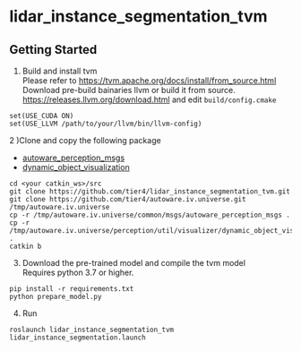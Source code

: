 # lidar_instance_segmentation_tvm

## Getting Started
1) Build and install tvm  
Please refer to https://tvm.apache.org/docs/install/from_source.html  
Download pre-build bainaries llvm or build it from source.  https://releases.llvm.org/download.html 
and edit `build/config.cmake`
```
set(USE_CUDA ON)
set(USE_LLVM /path/to/your/llvm/bin/llvm-config)
```

2 )Clone and copy the following package
- [autoware_perception_msgs](https://github.com/tier4/autoware.iv.universe/tree/master/common/msgs/autoware_perception_msgs)  
- [dynamic_object_visualization](https://github.com/tier4/autoware.iv.universe/tree/master/perception/util/visualizer/dynamic_object_visualization)  

```
cd <your catkin_ws>/src
git clone https://github.com/tier4/lidar_instance_segmentation_tvm.git
git clone https://github.com/tier4/autoware.iv.universe.git /tmp/autoware.iv.universe
cp -r /tmp/autoware.iv.universe/common/msgs/autoware_perception_msgs .
cp -r /tmp/autoware.iv.universe/perception/util/visualizer/dynamic_object_visualization .
catkin b
```

3) Download the pre-trained model and compile the tvm model  
Requires python 3.7 or higher.
```
pip install -r requirements.txt
python prepare_model.py
```

4) Run
```
roslaunch lidar_instance_segmentation_tvm lidar_instance_segmentation.launch
```
